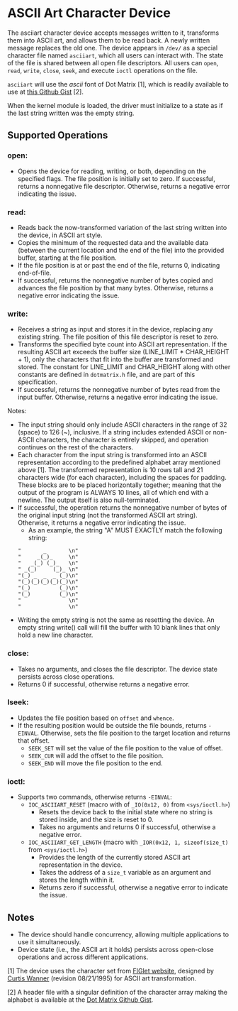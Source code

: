 # ASCII Art Character Device
The asciiart character device accepts messages written to it, transforms them
into ASCII art, and allows them to be read back. A newly written message
replaces the old one. The device appears in `/dev/` as a special character file
named `asciiart`, which all users can interact with. The state of the file is
shared between all open file descriptors. All users can `open`, `read`, `write`,
`close`, `seek`, and execute `ioctl` operations on the file.

`asciiart` will use the *ascii* font of Dot Matrix [1], which is readily
available to use at [this Github Gist](https://gist.github.com/1ssepehr/0f38189b21eba70edad8522aa67433fe)
[2].

When the kernel module is loaded, the driver must initialize to a state as if
the last string written was the empty string.

## Supported Operations

### open:
* Opens the device for reading, writing, or both, depending on the specified
flags. The file position is initially set to zero.
If successful, returns a nonnegative file descriptor. Otherwise, returns a
negative error indicating the issue.

### read:
* Reads back the now-transformed variation of the last string written into the device, in ASCII art style.
* Copies the minimum of the requested data and the available data (between the
    current location and the end of the file) into the provided buffer, starting
    at the file position.
* If the file position is at or past the end of the file, returns 0, indicating
    end-of-file.
* If successful, returns the nonnegative number of bytes copied and advances the
    file position by that many bytes. Otherwise, returns a negative error
    indicating the issue.

### write:
* Receives a string as input and stores it in the device, replacing any existing
    string. The file position of this file descriptor is reset to zero.
* Transforms the specified byte count into ASCII art representation. If the
    resulting ASCII art exceeds the buffer size (LINE_LIMIT * CHAR_HEIGHT + 1),
    only the characters that fit into the buffer are transformed and stored.
    The constant for LINE_LIMIT and CHAR_HEIGHT along with other constants are
    defined in `dotmatrix.h` file, and are part of this specification.
* If successful, returns the nonnegative number of bytes read from the input
    buffer. Otherwise, returns a negative error indicating the issue.

Notes:
* The input string should only include ASCII characters in the range of 32
    (space) to 126 (~), inclusive. If a string includes extended ASCII or non-
    ASCII characters, the character is entirely skipped, and operation continues
    on the rest of the characters.
* Each character from the input string is transformed into an ASCII
    representation according to the predefined alphabet array mentioned above
    [1]. The transformed representation is 10 rows tall and 21 characters wide
    (for each character), including the spaces for padding. These blocks are to
    be placed horizontally together; meaning that the output of the program is
    ALWAYS 10 lines, all of which end with a newline. The output itself is also
    null-terminated.
* If successful, the operation returns the nonnegative number of bytes of the
    original input string (not the transformed ASCII art string). Otherwise, it
    returns a negative error indicating the issue.
    * As an example, the string "A" MUST EXACTLY match the following string:
    ```
    "       _       \n"
    "     _(_)_     \n"
    "   _(_) (_)_   \n"
    " _(_)     (_)_ \n"
    "(_) _  _  _ (_)\n"
    "(_)(_)(_)(_)(_)\n"
    "(_)         (_)\n"
    "(_)         (_)\n"
    "               \n"
    "               \n"
    ```
* Writing the empty string is not the same as resetting the device. An empty
    string write() call will fill the buffer with 10 blank lines that only hold
    a new line character.

### close:
* Takes no arguments, and closes the file descriptor. The device state persists across close operations.
* Returns 0 if successful, otherwise returns a negative error.

### lseek:
* Updates the file position based on `offset` and `whence`.
* If the resulting position would be outside the file bounds, returns `-EINVAL`.
    Otherwise, sets the file position to the target location and returns that
    offset.
    * `SEEK_SET` will set the value of the file position to the value of offset.
    * `SEEK_CUR` will add the offset to the file position.
    * `SEEK_END` will move the file position to the end.

### ioctl:
* Supports two commands, otherwise returns `-EINVAL`:
    * `IOC_ASCIIART_RESET` (macro with of `_IO(0x12, 0)` from `<sys/ioctl.h>`)
        * Resets the device back to the initial state where no string is stored
            inside, and the size is reset to 0.
        * Takes no arguments and returns 0 if successful, otherwise a negative
            error.
    * `IOC_ASCIIART_GET_LENGTH` (macro with `_IOR(0x12, 1, sizeof(size_t)` from
        `<sys/ioctl.h>`)
        * Provides the length of the currently stored ASCII art representation
            in the device.
        * Takes the address of a `size_t` variable as an argument and stores the
            length within it.
        * Returns zero if successful, otherwise a negative error to indicate the
            issue.

## Notes
* The device should handle concurrency, allowing multiple applications to use it
    simultaneously.
* Device state (i.e., the ASCII art it holds) persists across open-close
    operations and across different applications.

[1] The device uses the character set from
[FIGlet website](http://www.figlet.org/fonts/dotmatrix.flf), designed by
[Curtis Wanner](cwanner@acs.bu.edu) (revision 08/21/1995) for ASCII art
transformation.

[2] A header file with a singular definition of the character array making the
alphabet is available at the
[Dot Matrix Github Gist](https://gist.github.com/1ssepehr/0f38189b21eba70edad8522aa67433fe).
